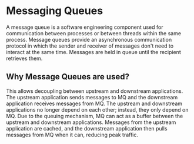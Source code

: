 # Messaging Queues
A message queue is a software engineering component used for communication between processes or between threads within the same process. Message queues provide an asynchronous communication protocol in which the sender and receiver of messages don't need to interact at the same time. Messages are held in queue until the recipient retrieves them. 

## Why Message Queues are used?
This allows decoupling between upstream and downstream applications. The upstream application sends messages to MQ and the downstream application receives messages from MQ. The upstream and downstream applications no longer depend on each other; instead, they only depend on MQ. Due to the queuing mechanism, MQ can act as a buffer between the upstream and downstream applications. Messages from the upstream application are cached, and the downstream application then pulls messages from MQ when it can, reducing peak traffic.
